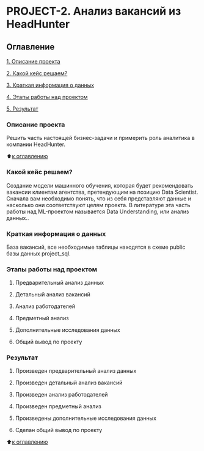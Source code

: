 # PROJECT-2. Анализ вакансий из HeadHunter

## Оглавление  
[1. Описание проекта](https://github.com/Naiteiroo/Project_2/blob/main/README.md#Описание-проекта)

[2. Какой кейс решаем?](https://github.com/Naiteiroo/Project_2/blob/main/README.md#Какой-кейс-решаем)

[3. Краткая информация о данных](https://github.com/Naiteiroo/Project_2/blob/main/README.md#Краткая-информация-о-данных)

[4. Этапы работы над проектом](https://github.com/Naiteiroo/Project_2/blob/main/README.md#Этапы-работы-над-проектом)

[5. Результат](https://github.com/Naiteiroo/Project_2/blob/main/README.md#Результат)    

### Описание проекта    
Решить часть настоящей бизнес-задачи и примерить роль аналитика в компании HeadHunter.

:arrow_up:[к оглавлению](https://github.com/Naiteiroo/Project_2/blob/main/README.md#Оглавление)

### Какой кейс решаем? 
Создание модели машинного обучения, которая будет рекомендовать вакансии клиентам агентства, претендующим на позицию Data Scientist. Сначала вам необходимо понять, что из себя представляют данные и насколько они соответствуют целям проекта. В литературе эта часть работы над ML-проектом называется Data Understanding, или анализ данных..

### Краткая информация о данных
База вакансий, все необходимые таблицы находятся в схеме public базы данных project_sql.

### Этапы работы над проектом
1. Предварительный анализ данных

2. Детальный анализ вакансий

3. Анализ работодателей

4. Предметный анализ

5. Дополнительные исследования данных

6. Общий вывод по проекту
  
### Результат
1. Произведен предварительный анализ данных

2. Произведен детальный анализ вакансий

3. Произведен анализ работодателей

4. Произведен предметный анализ

5. Произведены дополнительные исследования данных

6. Сделан общий вывод по проекту

:arrow_up:[к оглавлению](https://github.com/Naiteiroo/Project_2/blob/main/README.md#Оглавление)
